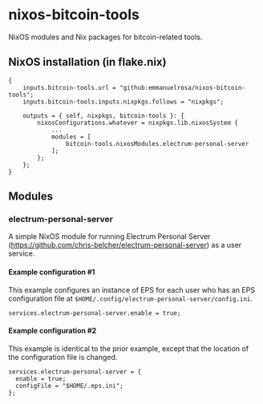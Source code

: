 # nixos-bitcoin-tools

NixOS modules and Nix packages for bitcoin-related tools.

## NixOS installation (in flake.nix)

```
{
    inputs.bitcoin-tools.url = "github:emmanuelrosa/nixos-bitcoin-tools";
    inputs.bitcoin-tools.inputs.nixpkgs.follows = "nixpkgs";
    
    outputs = { self, nixpkgs, bitcoin-tools }: {
        nixosConfigurations.whatever = nixpkgs.lib.nixosSystem {
            ...
            modules = [
                bitcoin-tools.nixosModules.electrum-personal-server
            ];
        };
    };
}        
```

## Modules

### electrum-personal-server

A simple NixOS module for running Electrum Personal Server (https://github.com/chris-belcher/electrum-personal-server) as a user service.

#### Example configuration #1

This example configures an instance of EPS for each user who has an EPS configuration file at `$HOME/.config/electrum-personal-server/config.ini`.

```
services.electrum-personal-server.enable = true;
```

#### Example configuration #2

This example is identical to the prior example, except that the location of the configuration file is changed.

```
services.electrum-personal-server = {
  enable = true;
  configFile = "$HOME/.eps.ini";
};
```
